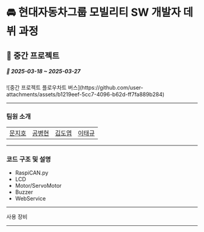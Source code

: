 <h1> 🚘 현대자동차그룹 모빌리티 SW 개발자 데뷔 과정</h1>
<h2> 🔧 중간 프로젝트</h2>
<h5> 📅 2025-03-18 ~ 2025-03-27</h5>
![중간 프로젝트 플로우차트 버스](https://github.com/user-attachments/assets/b1219eef-5cc7-4096-b62d-ff7fa889b284)


<hr>
<h3>팀원 소개</h3>
<table>
  <tr>
    <td>
      <a href="https://github.com/jihosky">문지호</a><br>
    </td>
    <td>
      <a href="https://github.com/kongbh730">공병현</a><br>
    </td>
    <td>
      <a href="https://github.com/Do-Yeop-Kim">김도엽</a><br>
    </td>
    <td>
      <a href="https://github.com/jin05105">이태규</a><br>
    </td>
  </tr>
</table>

<hr>
<h3>코드 구조 및 설명</h3>

- RaspiCAN.py
- LCD
- Motor/ServoMotor
- Buzzer
- WebService


<hr>
사용 장비

<hr>


